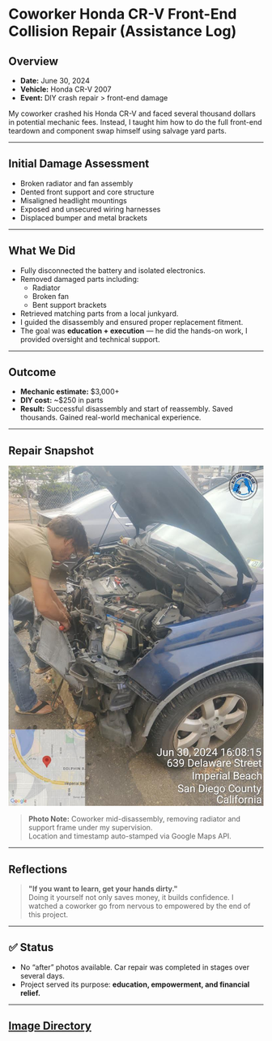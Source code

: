 # Coworker Honda CR-V Front-End Collision Repair (Assistance Log)

## Overview
- **Date:** June 30, 2024  
- **Vehicle:** Honda CR-V 2007
- **Event:** DIY crash repair > front-end damage

My coworker crashed his Honda CR-V and faced several thousand dollars in potential mechanic fees. Instead, I taught him how to do the full front-end teardown and component swap himself using salvage yard parts.

---

## Initial Damage Assessment
- Broken radiator and fan assembly  
- Dented front support and core structure  
- Misaligned headlight mountings  
- Exposed and unsecured wiring harnesses  
- Displaced bumper and metal brackets

---

## What We Did
- Fully disconnected the battery and isolated electronics.
- Removed damaged parts including:
  - Radiator
  - Broken fan
  - Bent support brackets
- Retrieved matching parts from a local junkyard.
- I guided the disassembly and ensured proper replacement fitment.
- The goal was **education + execution** — he did the hands-on work, I provided oversight and technical support.

---

## Outcome
- **Mechanic estimate:** $3,000+  
- **DIY cost:** ~$250 in parts  
- **Result:** Successful disassembly and start of reassembly. Saved thousands. Gained real-world mechanical experience.

---

## Repair Snapshot

![Disassembling Front End (June 30, 2024)](https://github.com/tnauckunas/multi-domain_field_repair_logs/blob/main/assets/vehicle-repair/images/coworker_crash_repair_assist/assisting_coworker_.jpg?raw=true)

> **Photo Note:** Coworker mid-disassembly, removing radiator and support frame under my supervision.  
> Location and timestamp auto-stamped via Google Maps API.

---

## Reflections
> **"If you want to learn, get your hands dirty."**  
Doing it yourself not only saves money, it builds confidence. I watched a coworker go from nervous to empowered by the end of this project.

---

## ✅ Status
- No “after” photos available. Car repair was completed in stages over several days.  
- Project served its purpose: **education, empowerment, and financial relief.**

---

## [Image Directory](https://github.com/tnauckunas/multi-domain_field_repair_logs/tree/62216f64a5b9d1ae4b968d8b9a780ba115f153c8/assets/vehicle-repair/images/coworker_crash_repair_assist)
